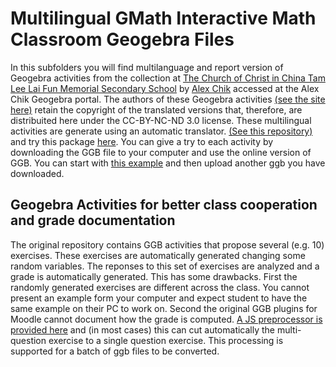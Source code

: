 # Multilingual GMath Interactive Math Classroom Geogebra Files
In this subfolders you will find multilanguage and report version of Geogebra activities from the 
collection at [The Church of Christ in China Tam Lee Lai Fun Memorial Secondary School](https://www.gmath.hk/#h.p_61c7aB3Al1ib)  by [Alex Chik](https://www.geogebra.org/u/alexchik)
accessed at the Alex Chik  Geogebra portal.
The authors of these Geogebra activities [(see the site here)](https://www.gmath.hk/#h.p_A6P_E3gUSmrM) retain the copyright of the
translated versions that, therefore, are distribuited here under the CC-BY-NC-ND 3.0 license. These multilingual activities are generate using an automatic translator. [(See this repository)](https://github.com/TWINGSISTER/GeogebraMultilanguageTranslator) and try this package [here](https://twingsister.github.io/GeogebraMultilanguageTranslator/index-private-latest.html). You can give a try to each activity by downloading the GGB file to your computer and use the online version of GGB. You can start with [this example](https://twingsister.github.io/GeogebraMultilanguageTranslator/example.html) and then upload another ggb you have downloaded.
## Geogebra Activities for better class cooperation and grade documentation
The original repository contains GGB activities that propose several (e.g. 10) exercises. These exercises are automatically generated changing some random variables. The reponses to this set of exercises are analyzed and a grade is automatically generated. This has some drawbacks. First the randomly generated exercises are different across the class. You cannot present an example form your computer and expect student to have the same example on their PC to work on.
Second the original  GGB plugins for Moodle cannot document how the grade is computed. [A JS preprocessor is provided here](https://twingsister.github.io/GeogebraMultilanguageTranslator/index-private-latest-OSA-snap-InEFLP.html) and (in most cases)  this can cut automatically the multi-question exercise to a single question exercise. This processing is supported for a batch of ggb files to be converted. 